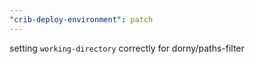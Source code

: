```yaml
---
"crib-deploy-environment": patch
---
```


setting `working-directory` correctly for dorny/paths-filter
